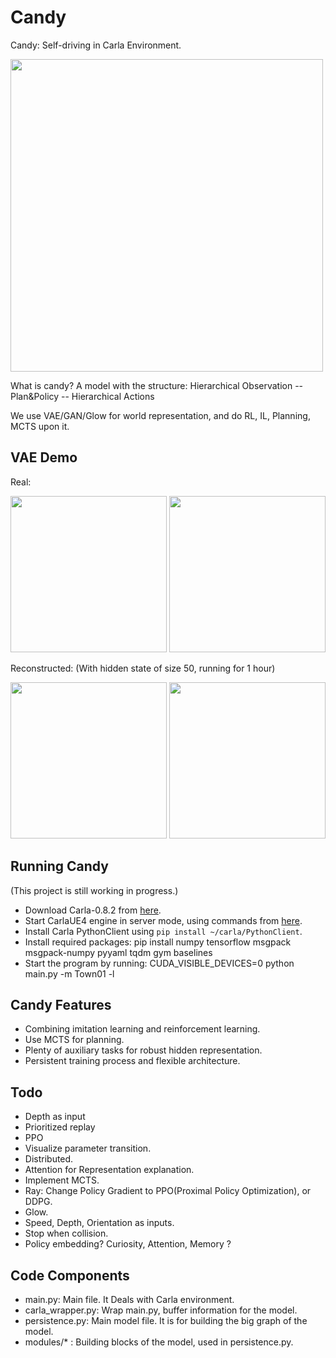 # Candy
Candy: Self-driving in Carla Environment.

<img src="https://github.com/createamind/candy/blob/master/screenshots/candy.png" width="500"/>

What is candy? A model with the structure: Hierarchical Observation -- Plan&Policy -- Hierarchical Actions

We use VAE/GAN/Glow for world representation, and do RL, IL, Planning, MCTS upon it.


## VAE Demo
Real:

<div>
    <img src="https://github.com/createamind/candy/blob/master/screenshots/real1.png" width="250" style="display:inline"/>
    <img src="https://github.com/createamind/candy/blob/master/screenshots/real2.png" width="250" style="display:inline"/>
</div>

Reconstructed: (With hidden state of size 50, running for 1 hour)

<div>
    <img src="https://github.com/createamind/candy/blob/master/screenshots/reconstruct1.png" width="250" style="display:inline"/>
    <img src="https://github.com/createamind/candy/blob/master/screenshots/reconstruct2.png" width="250" style="display:inline"/>
</div>


## Running Candy
(This project is still working in progress.)
* Download Carla-0.8.2 from [here][carlarelease].
* Start CarlaUE4 engine in server mode, using commands from [here][carlagithub].
* Install Carla PythonClient using `pip install ~/carla/PythonClient`.
* Install required packages:
    pip install numpy tensorflow msgpack msgpack-numpy pyyaml tqdm gym baselines
* Start the program by running:
    CUDA_VISIBLE_DEVICES=0 python main.py -m Town01 -l

[carlagithub]: http://carla.readthedocs.io/en/latest/running_simulator_standalone/
[carlarelease]: https://github.com/carla-simulator/carla/releases


## Candy Features
* Combining imitation learning and reinforcement learning.
* Use MCTS for planning.
* Plenty of auxiliary tasks for robust hidden representation.
* Persistent training process and flexible architecture.

## Todo
* Depth as input
* Prioritized replay
* PPO
* Visualize parameter transition.
* Distributed.
* Attention for Representation explanation.
* Implement MCTS.
* Ray: Change Policy Gradient to PPO(Proximal Policy Optimization), or DDPG.
* Glow.
* Speed, Depth, Orientation as inputs.
* Stop when collision.
* Policy embedding? Curiosity, Attention, Memory ?

## Code Components
* main.py: Main file. It Deals with Carla environment.
* carla_wrapper.py: Wrap main.py, buffer information for the model.
* persistence.py: Main model file. It is for building the big graph of the model.
* modules/* : Building blocks of the model, used in persistence.py.



